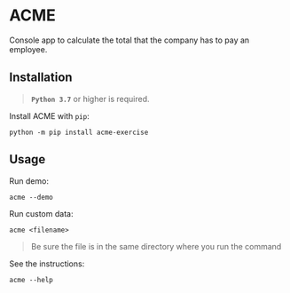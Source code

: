 # ACME

Console app to calculate the total that the company has to pay an employee.

## Installation

> **`Python 3.7`** or higher is required.

Install ACME with `pip`:

```
python -m pip install acme-exercise
```

## Usage

Run demo:

```
acme --demo
```

Run custom data:

```
acme <filename>
```
> Be sure the file is in the same directory where you run the command

See the instructions:

```
acme --help
```